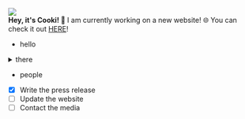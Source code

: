 ![](http://cooki-studios.github.io/img/CookiWeb.png)
<br>
__Hey, it's Cooki! :wave:__
I am currently working on a new website! :globe_with_meridians: You can check it out [HERE](https://cooki-studios.github.io)!
<br>
- hello
>
<details>
  <summary>
    there
  </summary>
  
  ```javascript
    console.log("You're not meant to be here!");
  ```
</details>

- people

- [x] Write the press release
- [ ] Update the website
- [ ] Contact the media
